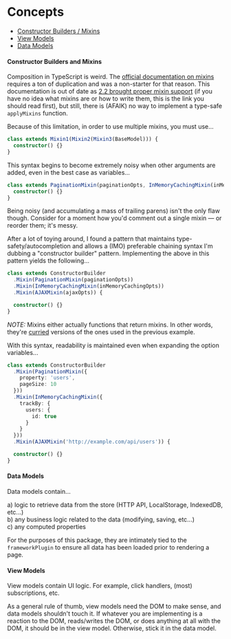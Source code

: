 # Concepts

- [Constructor Builders / Mixins](#constructor-builders)
- [View Models](#view-models)
- [Data Models](#data-models)

#### <span id="constructor-builders">Constructor Builders and Mixins</span>

Composition in TypeScript is weird. The [official documentation on mixins](https://www.typescriptlang.org/docs/handbook/mixins.html) requires a ton of duplication and was a non-starter for that reason. This documentation is out of date as [2.2 brought proper mixin support](https://blogs.msdn.microsoft.com/typescript/2017/02/22/announcing-typescript-2-2/) (if you have no idea what mixins are or how to write them, this is the link you should read first), but still, there is (AFAIK) no way to implement a type-safe `applyMixins` function.

Because of this limitation, in order to use multiple mixins, you must use...

```typescript
class extends Mixin1(Mixin2(Mixin3(BaseModel))) {
  constructor() {}
}
```

This syntax begins to become extremely noisy when other arguments are added, even in the best case as variables...

```typescript
class extends PaginationMixin(paginationOpts, InMemoryCachingMixin(inMemoryCachingOpts, AJAXMixin(ajaxOpts, BaseModel))) {
  constructor() {}
}
```

Being noisy (and accumulating a mass of trailing parens) isn't the only flaw though. Consider for a moment how you'd comment out a single mixin — or reorder them; it's messy.

After a lot of toying around, I found a pattern that maintains type-safety/autocompletion and allows a (IMO) preferable chaining syntax I'm dubbing a "constructor builder" pattern. Implementing the above in this pattern yields the following...

```typescript
class extends ConstructorBuilder
  .Mixin(PaginationMixin(paginationOpts))
  .Mixin(InMemoryCachingMixin(inMemoryCachingOpts))
  .Mixin(AJAXMixin(ajaxOpts)) {

  constructor() {}
}
```

*NOTE:* Mixins either actually functions that return mixins. In other words, they're [curried](https://wiki.haskell.org/Currying) versions of the ones used in the previous example.

With this syntax, readability is maintained even when expanding the option variables...

```typescript
class extends ConstructorBuilder
  .Mixin(PaginationMixin({
    property: 'users',
    pageSize: 10
  }))
  .Mixin(InMemoryCachingMixin({
    trackBy: {
      users: {
        id: true
      }
    }
  }))
  .Mixin(AJAXMixin('http://example.com/api/users')) {

  constructor() {}
}
```

#### <span id="data-models">Data Models</span>

Data models contain...

a) logic to retrieve data from the store (HTTP API, LocalStorage, IndexedDB, etc...)  
b) any business logic related to the data (modifying, saving, etc...)  
c) any computed properties

For the purposes of this package, they are intimately tied to the `frameworkPlugin` to ensure all data has been loaded prior to rendering a page.

#### <span id="view-models">View Models</span>

View models contain UI logic. For example, click handlers, (most) subscriptions, etc.

As a general rule of thumb, view models need the DOM to make sense, and data models shouldn't touch it. If whatever you are implementing is a reaction to the DOM, reads/writes the DOM, or does anything at all with the DOM, it should be in the view model. Otherwise, stick it in the data model.